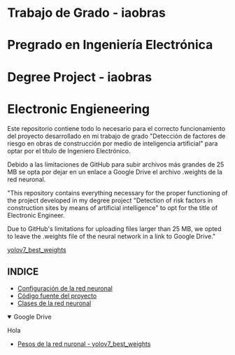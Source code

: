 # Trabajo de Grado - iaobras
# Pregrado en Ingeniería Electrónica
# Degree Project - iaobras
# Electronic Engieneering

Este repositorio contiene todo lo necesario para el correcto funcionamiento del proyecto desarrollado en mi trabajo de grado "Detección de factores de riesgo en obras de construcción por medio de inteligencia artificial" para optar por el título de Ingeniero Electrónico.

Debido a las limitaciones de GitHub para subir archivos más grandes de 25 MB se opta por dejar en un enlace a Google Drive el archivo .weights de la red neuronal.

"This repository contains everything necessary for the proper functioning of the project developed in my degree project "Detection of risk factors in construction sites by means of artificial intelligence" to opt for the title of Electronic Engineer.

Due to GitHub's limitations for uploading files larger than 25 MB, we opted to leave the .weights file of the neural network in a link to Google Drive."

[yolov7_best_weights](https://drive.google.com/drive/folders/1E7H8OOU8wHZciFfbfCve8SjCha2ivS07?usp=sharing)



## INDICE

- [Configuración de la red neuronal](https://github.com/AlejandroRZM/Trabajo-de-grado---iaobras/blob/main/yolov7.cfg)
- [Código fuente del proyecto](https://github.com/AlejandroRZM/Trabajo-de-grado---iaobras/blob/main/yolov7.py)
- [Clases de la red neuronal](https://github.com/AlejandroRZM/Trabajo-de-grado---iaobras/blob/main/yolov7.names)

<details open>
<summary>Google Drive</summary>

Hola

- [Pesos de la red nuronal - yolov7_best_weights](https://drive.google.com/drive/folders/1E7H8OOU8wHZciFfbfCve8SjCha2ivS07?usp=sharing)

</details>
